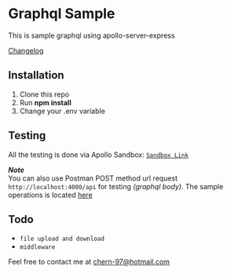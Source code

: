# Graphql Sample

This is sample graphql using apollo-server-express

[Changelog](CHANGELOG.md)

## Installation

1. Clone this repo
2. Run **npm install**
3. Change your .env variable

## Testing

All the testing is done via Apollo Sandbox: [`Sandbox Link`](https://studio.apollographql.com/sandbox/explorer?endpoint=http%3A%2F%2Flocalhost%3A4000%2Fapi&explorerURLState=N4IgJg9gxgrgtgUwHYBcQC4QEcYIE4CeABAKoDO%2BRwAOkkUTBXmVbffQJZhvtICGiHgF8eAYiJQ%2BdOHwDWCInBgAbFBwAOyhZOXKiHOhCQKc%2BAjxQIyKAKJ48EPLRFJaSlHzVGiAGQgBzA1Y6ImUAgwAKLnQiAEYASmD2In5BEPoyPi0WGnT2dT4oWT5-BB5ksE8yvPpPDygAC0RUABpyohd6FxdaU0IiAGUshVyM4Zz2rnbKy3a6wqbkFGFnWhAWkAA3PjwOPgAjbIwQECEgA) 

**_Note_** \
You can also use Postman POST method url request `http://localhost:4000/api` for testing _(graphql body)_. The sample operations is located [here](graphql/operations.txt)

## Todo

- `file upload and download`
- `middleware`

Feel free to contact me at chern-97@hotmail.com
